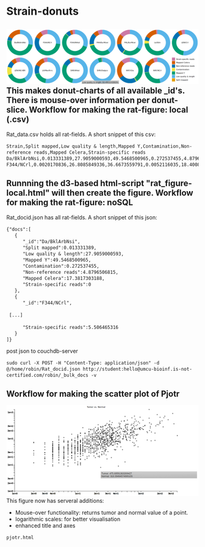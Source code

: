 Strain-donuts
====================================
![](screenshot.png?raw=true)
This makes donut-charts of all available _id's. There is mouse-over information per donut-slice.
Workflow for making the rat-figure: local (.csv)
---------
Rat_data.csv holds all rat-fields. A short snippet of this csv:
```
Strain,Split mapped,Low quality & length,Mapped Y,Contamination,Non-reference reads,Mapped Celera,Strain-specific reads
Da/BklArbNsi,0.013331389,27.9059000593,49.5468500965,0.272537455,4.8796506815,17.3817303188,0
F344/NCrl,0.0020170836,26.8085849336,36.6673559791,0.0052116035,18.4008912748,9.0579695627,9.0579695627
```
Runnning the d3-based html-script "rat_figure-local.html" will then create the figure.
Workflow for making the rat-figure: noSQL
---------
Rat_docid.json has all rat-fields. A short snippet of this json:

```
{"docs":[
   {
      "_id":"Da/BklArbNsi",
      "Split mapped":0.013331389,
      "Low quality & length":27.9059000593,
      "Mapped Y":49.5468500965,
      "Contamination":0.272537455,
      "Non-reference reads":4.8796506815,
      "Mapped Celera":17.3817303188,
      "Strain-specific reads":0
   },
   {
      "_id":"F344/NCrl",

 [...]

      "Strain-specific reads":5.506465316
   }
]}
```
post json to couchdb-server
```
sudo curl -X POST -H "Content-Type: application/json" -d @/home/robin/Rat_docid.json http://student:hello@umcu-bioinf.is-not-certified.com/robin/_bulk_docs -v
```
Workflow for making the scatter plot of Pjotr
---------
![](pjotr_screenshot.png?raw=true)
This figure now has serveral additions:
* Mouse-over functionality: returns tumor and normal value of a point.
* logarithmic scales: for better visualisation
* enhanced title and axes
```
pjotr.html
```